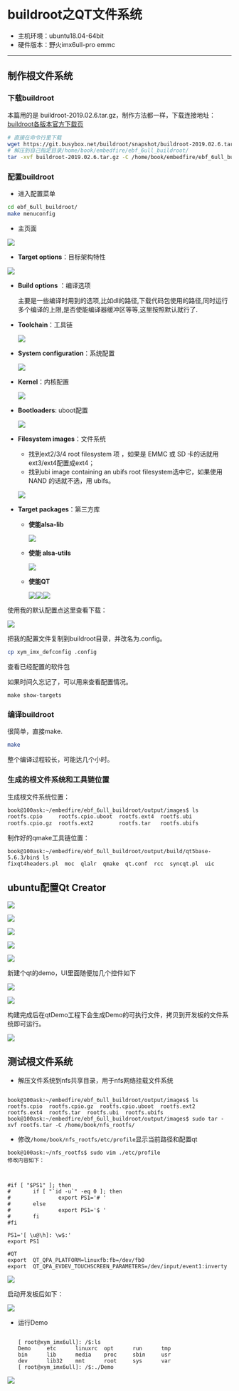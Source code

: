# buildroot之QT文件系统

- 主机环境：ubuntu18.04-64bit
- 硬件版本：野火imx6ull-pro emmc

------

## 制作根文件系统

### 下载buildroot

本篇用的是 buildroot-2019.02.6.tar.gz，制作方法都一样，下载连接地址： [buildroot各版本官方下载页](https://git.busybox.net/buildroot/refs/)

```bash
# 直接在命令行里下载
wget https://git.busybox.net/buildroot/snapshot/buildroot-2019.02.6.tar.gz
# 解压到自己指定目录/home/book/embedfire/ebf_6ull_buildroot/
tar -xvf buildroot-2019.02.6.tar.gz -C /home/book/embedfire/ebf_6ull_buildroot/
```

### 配置buildroot

- 进入配置菜单

```bash
cd ebf_6ull_buildroot/
make menuconfig
```

- 主页面

![](media/image-20200515215940144.png)

- **Target options**：目标架构特性

![](media/image-20200515220743632.png)

- **Build options** ：编译选项

  主要是一些编译时用到的选项,比如dl的路径,下载代码包使用的路径,同时运行多个编译的上限,是否使能编译器缓冲区等等,这里按照默认就行了.

- **Toolchain**：工具链

  ![](media/image-20200515222511390.png)

- **System configuration**：系统配置

  ![](media/image-20200515223302330.png)

- **Kernel**：内核配置

  ![](media/image-20200515223509690.png)

- **Bootloaders**: uboot配置

  ![](media/image-20200515224110893.png)

- **Filesystem images**：文件系统

  - 找到ext2/3/4 root filesystem 项 ，如果是 EMMC 或 SD 卡的话就用 ext3/ext4配置成ext4；
  - 找到ubi image containing an ubifs root filesystem选中它，如果使用 NAND 的话就不选，用 ubifs。

  ![](media/image-20200515224538997.png)

- **Target packages**：第三方库

  - **使能alsa-lib**

    ![](media/image-20200515224921954.png)

  - **使能 alsa-utils**

    ![](media/image-20200515225129513.png)

  - **使能QT**

    ![](media/image-20200515225313585.png)![](media/image-20200515225705846.png)![](media/image-20200515225852610.png)



使用我的默认配置点这里查看下载：

![](media/image-20200515230125712.png)

把我的配置文件复制到buildroot目录，并改名为.config。

```bash
cp xym_imx_defconfig .config
```

查看已经配置的软件包

如果时间久忘记了，可以用来查看配置情况。

```
make show-targets
```

### 编译buildroot

很简单，直接make.

```bash
make
```

整个编译过程较长，可能达几个小时。

### 生成的根文件系统和工具链位置

生成根文件系统位置：

```bash
book@100ask:~/embedfire/ebf_6ull_buildroot/output/images$ ls
rootfs.cpio     rootfs.cpio.uboot  rootfs.ext4  rootfs.ubi
rootfs.cpio.gz  rootfs.ext2        rootfs.tar   rootfs.ubifs
```

制作好的qmake工具链位置：

```
book@100ask:~/embedfire/ebf_6ull_buildroot/output/build/qt5base-5.6.3/bin$ ls
fixqt4headers.pl  moc  qlalr  qmake  qt.conf  rcc  syncqt.pl  uic
```

## ubuntu配置Qt Creator

![](media/image-20200515231235113.png)

![](media/image-20200515231410119.png)

![](media/image-20200515231554035.png)

![](media/image-20200515231720147.png)

![](media/image-20200515231915466.png)

新建个qt的demo，UI里面随便加几个控件如下

![](media/image-20200515232026736.png)

![](media/image-20200515232230956.png)

构建完成后在qtDemo工程下会生成Demo的可执行文件，拷贝到开发板的文件系统即可运行。

![](media/image-20200515232342444.png)

## 测试根文件系统

- 解压文件系统到nfs共享目录，用于nfs网络挂载文件系统

```

book@100ask:~/embedfire/ebf_6ull_buildroot/output/images$ ls
rootfs.cpio  rootfs.cpio.gz  rootfs.cpio.uboot  rootfs.ext2  rootfs.ext4  rootfs.tar  rootfs.ubi  rootfs.ubifs
book@100ask:~/embedfire/ebf_6ull_buildroot/output/images$ sudo tar -xvf rootfs.tar -C /home/book/nfs_rootfs/
```

- 修改`/home/book/nfs_rootfs/etc/profile`显示当前路径和配置qt

```
book@100ask:~/nfs_rootfs$ sudo vim ./etc/profile
修改内容如下：



#if [ "$PS1" ]; then
#       if [ "`id -u`" -eq 0 ]; then
#               export PS1='# '
#       else
#               export PS1='$ '
#       fi
#fi

PS1='[ \u@\h]: \w$:'
export PS1

#QT
export  QT_QPA_PLATFORM=linuxfb:fb=/dev/fb0
export  QT_QPA_EVDEV_TOUCHSCREEN_PARAMETERS=/dev/input/event1:inverty

```

![](media/image-20200515232908534.png)

启动开发板后如下：

![](media/image-20200515232614620.png)

- 运行Demo

  ```
  
  [ root@xym_imx6ull]: /$:ls
  Demo     etc      linuxrc  opt      run      tmp
  bin      lib      media    proc     sbin     usr
  dev      lib32    mnt      root     sys      var
  [ root@xym_imx6ull]: /$:./Demo
  ```

![](media/image-20200515233857630.png)